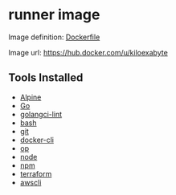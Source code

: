 # runner image
Image definition: [Dockerfile](Dockerfile)


Image url: https://hub.docker.com/u/kiloexabyte


## Tools Installed
- [Alpine](https://github.com/alpinelinux/alpine-make-vm-image)
- [Go](https://github.com/golang/go)
- [golangci-lint](https://github.com/golangci/golangci-lint)
- [bash](https://github.com/bminor/bash)
- [git](https://github.com/git/git)
- [docker-cli](https://github.com/docker/cli)
- [op](https://github.com/lesiw/ops)
- [node](https://github.com/nodejs/node)
- [npm](https://github.com/npm/cli)
- [terraform](https://github.com/hashicorp/terraform)
- [awscli](https://github.com/aws/aws-cli)